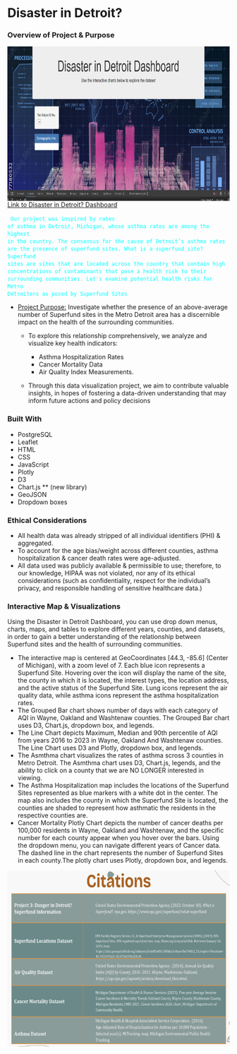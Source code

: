 # Disaster in Detroit?
### Overview of Project & Purpose 

<img align="right" width="650" height="350" src="https://github.com/molleighH/Project-3/blob/main/Resources/Images/DisasterDetroit.png">

[Link to Disaster in Detroit? Dashboard](https://molleighH.github.io/Project-3/static/js/index.html)

<code style="color : aqua"> <samp>Our project was inspired by rates of asthma in Detroit, Michigan, whose asthma rates are among the highest in the country. The consensus for the cause of Detroit’s asthma rates are the presence of superfund sites. What is a superfund site? Superfund sites are sites that are located across the country that contain high concentrations of contaminants that pose a health risk to their surrounding communities. Let's examine potential health risks for Metro Detroiters as posed by Superfund Sites</samp> </code>

* <ins> Project Purpose:</ins>  Investigate whether the presence of an above-average number of Superfund sites in the Metro Detroit area has a discernible impact on the health of the surrounding communities. 
    * To explore this relationship comprehensively, we analyze and visualize key health indicators:
        * Asthma Hospitalization Rates 
        * Cancer Mortality Data 
        * Air Quality Index Measurements.

    * Through this data visualization project, we aim to contribute valuable insights, in hopes of fostering a data-driven understanding that may inform future actions and policy decisions

 ### Built With 
* PostgreSQL
* Leaflet
* HTML
* CSS
* JavaScript
* Plotly
* D3
* Chart.js ** (new library)
* GeoJSON
* Dropdown boxes

### Ethical Considerations
* All health data was already stripped of all individual identifiers (PHI) & aggregated. 
* To account for the age bias/weight across different counties, asthma hospitalization & cancer death rates were age-adjusted. 
* All data used was publicly available & permissible to use; therefore, to our knowledge, HIPAA was not violated, nor any of its ethical considerations (such as confidentiality, respect for the individual’s privacy, and responsible handling of sensitive healthcare data.)

### Interactive Map & Visualizations 
Using the Disaster in Detroit Dashboard, you can use drop down menus, charts, maps, and tables to explore different years, counties, and datasets, in order to gain a better understanding of the relationship between Superfund sites and the health of surrounding communities.
* The interactive map is centered at GeoCoordinates [44.3, -85.6] (Center of Michigan), with a zoom level of 7. Each blue icon represents a Superfund Site. Hovering over the icon will display the name of the site, the county in which it is located, the interest types, the location address, and the active status of the Superfund Site. 
Lung icons represent the air quality data, while asthma icons represent the asthma hospitalization rates.
* The Grouped Bar chart shows number of days with each category of AQI in Wayne, Oakland and Washtenaw counties. The Grouped Bar chart uses D3, Chart.js, dropdown box, and legends. 
* The Line Chart depicts Maximum, Median and 90th percentile of AQI from years 2016 to 2023 
in Wayne, Oakland And Washtenaw counties. The Line Chart uses D3 and Plotly, dropdown box, and legends.
* The Asmthma chart visualizes the rates of asthma scross 3 counties in Metro Detroit. The Asmthma chart uses D3, Chart.js, legends, and the ability to click on a county that we are NO LONGER interested in viewing.
* The Asthma Hospitalization map includes the locations of the Superfund Sites represented as blue markers with a white dot in the center. The map also includes the county in which the Superfund Site is located, the counties are shaded to represent how asthmatic the residents in the respective counties are.
* Cancer Mortality Plotly Chart depicts the number of cancer deaths per 100,000 residents in Wayne, Oakland and Washtenaw, and the specific number for each county appear when you hover over the bars. Using the dropdown menu, you can navigate different years of Cancer data. The dashed line in the chart represents the number of Superfund Sites in each county.The plotly chart uses Plotly, dropdown box, and legends.

<img align="left" width="650" height="400" src="https://github.com/molleighH/Project-3/blob/main/Resources/Images/Citations.png">

